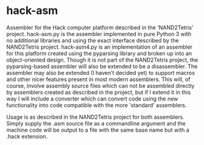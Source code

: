 # hack-asm

Assembler for the Hack computer platform described in the 'NAND2Tetris' project.  hack-asm.py is the assembler implemented in pure Python 3 with no additional libraries and using the exact interface described by the NAND2Tetris project.  hack-asm4.py is an implementation of an assembler for this platform created using the pyparsing library and broken up into an object-oriented design.  Though it is not part of the NAND2Tetris project, the pyparsing-based assembler will also be extended to be a disassembler.  The assembler may also be extended (I haven't decided yet) to support macros and other nicer features present in most modern assemblers.  This will, of course, involve assembly source files which can not be assembled directly by assemblers created as described in the project, but if I extend it in this way I will include a converter which can convert code using the new functionality into code compatible with the more 'standard' assemblers.

Usage is as described in the NAND2Tetris project for both assemblers.  Simply supply the .asm source file as a commandline argument and the machine code will be output to a file with the same base name but with a .hack extension.
